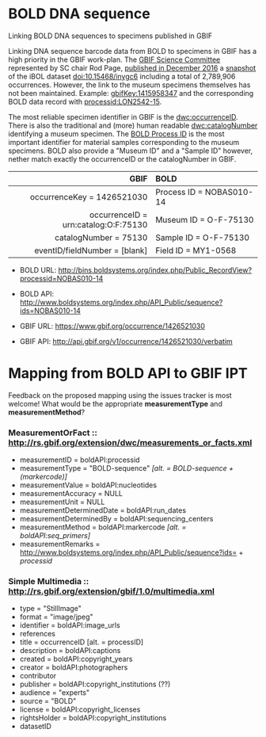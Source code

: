 # BOLD DNA sequence
Linking BOLD DNA sequences to specimens published in GBIF

Linking DNA sequence barcode data from BOLD to specimens in GBIF has a high priority in the GBIF work-plan. The [GBIF Science Committee](https://www.gbif.org/contact-us/directory?group=scienceCommittee) represented by SC chair Rod Page, [published in December 2016](http://iphylo.blogspot.no/2016/12/dna-barcoding-taxonomy-now-in-gbif.html) a [snapshot](https://github.com/rdmpage/ibol-dwca) of the iBOL dataset [doi:10.15468/inygc6](http://doi.org/10.15468/inygc6) including a total of 2,789,906 occurrences. However, the link to the museum specimens themselves has not been maintained. Example: [gbifKey:1415958347](https://www.gbif.org/occurrence/1415958347 "GBIF iBOL 2016 dataset occurrence record") and the corresponding BOLD data record with [processid:LON2542-15](http://bins.boldsystems.org/index.php/Public_RecordView?processid=LON2542-15 "BOLD processid=LON2542-15").

The most reliable specimen identifier in GBIF is the [dwc:occurrenceID](http://rs.tdwg.org/dwc/terms/occurrenceID). There is also the traditional and (more) human readable [dwc:catalogNumber](http://rs.tdwg.org/dwc/terms/catalogNumber) identifying a museum specimen. The [BOLD Process ID](http://www.boldsystems.org/index.php/resources/boldfaq#reg1) is the most important identifier for material samples corresponding to the museum specimens. BOLD also provide a "Museum ID" and a "Sample ID" however, nether match exactly the occurrenceID or the catalogNumber in GBIF.


| GBIF                                 | BOLD                     |
|-------------------------------------:|:-------------------------|
| occurrenceKey = 1426521030           | Process ID = NOBAS010-14 |
| occurrenceID = urn:catalog:O:F:75130 | Museum ID = O-F-75130    |
| catalogNumber = 75130                | Sample ID = O-F-75130    |
| eventID/fieldNumber = [blank]        | Field ID = MY1-0568      |

* BOLD URL: http://bins.boldsystems.org/index.php/Public_RecordView?processid=NOBAS010-14 
* BOLD API: http://www.boldsystems.org/index.php/API_Public/sequence?ids=NOBAS010-14 

* GBIF URL: https://www.gbif.org/occurrence/1426521030 
* GBIF API: http://api.gbif.org/v1/occurrence/1426521030/verbatim 


# Mapping from BOLD API to GBIF IPT

Feedback on the proposed mapping using the issues tracker is most welcome! What would be the appropriate **measurementType** and **measurementMethod**?

### MeasurementOrFact :: http://rs.gbif.org/extension/dwc/measurements_or_facts.xml
* measurementID = boldAPI:processid
* measurementType = "BOLD-sequence" _[alt. = BOLD-sequence + (_markercode_)]_
* measurementValue = boldAPI:nucleotides
* measurementAccuracy = NULL
* measurementUnit = NULL
* measurementDeterminedDate = boldAPI:run_dates
* measurementDeterminedBy = boldAPI:sequencing_centers
* measurementMethod = boldAPI:markercode  _[alt. = boldAPI:seq_primers]_
* measurementRemarks = http://www.boldsystems.org/index.php/API_Public/sequence?ids= + _processid_

### Simple Multimedia :: http://rs.gbif.org/extension/gbif/1.0/multimedia.xml
* type = "StillImage"
* format = "image/jpeg"
* identifier = boldAPI:image_urls
* references
* title = occurrenceID [alt. = processID]
* description = boldAPI:captions
* created = boldAPI:copyright_years
* creator = boldAPI:photographers
* contributor
* publisher = boldAPI:copyright_institutions (??)
* audience = "experts"
* source = "BOLD"
* license = boldAPI:copyright_licenses
* rightsHolder = boldAPI:copyright_institutions
* datasetID

